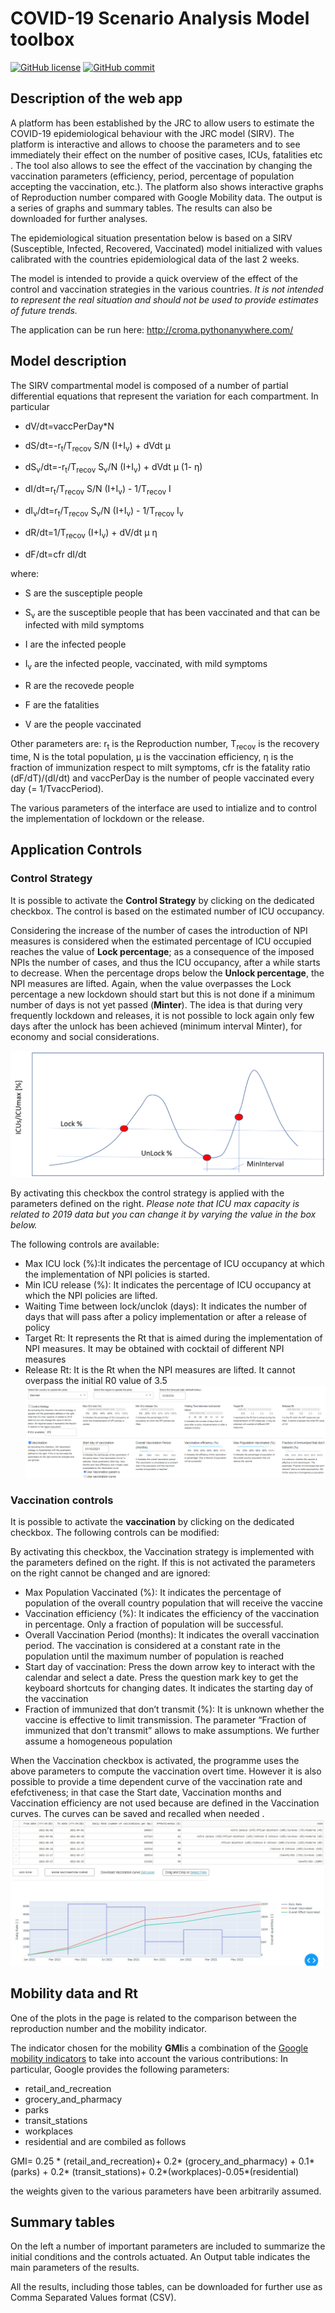 
# COVID-19 Scenario Analysis Model toolbox 


[![GitHub license](https://img.shields.io/badge/License-Creative%20Commons%20Attribution%204.0%20International-blue)](https://github.com/ec-jrc/COVID-19/blob/master/LICENSE)
[![GitHub commit](https://img.shields.io/github/last-commit/ec-jrc/COVID-19)](https://github.com/ec-jrc/COVID-19/commits/master)

## Description of the web app
A platform has been established by the JRC to allow users to estimate the COVID-19 epidemiological behaviour with the JRC model (SIRV).  The platform is interactive and allows to choose the parameters and to see immediately their effect on the number of positive cases, ICUs, fatalities etc . The tool also allows to see the effect of the vaccination by changing the vaccination parameters (efficiency, period, percentage of population accepting the vaccination, etc.).  The platform also shows interactive graphs of Reproduction number compared with Google Mobility data. The output is a series of graphs and summary tables. The results can also be downloaded for further analyses. 

The epidemiological situation presentation below is based on a SIRV (Susceptible, Infected, Recovered, Vaccinated) model initialized with values calibrated with the countries epidemiological data of the last 2 weeks.

The model is intended to provide a quick overview of the effect of the control and vaccination strategies in the various countries. *It is not intended to represent the real situation and should not be used to provide estimates of future trends.*

The application can be run here:  http://croma.pythonanywhere.com/


## Model description
The SIRV compartmental model is composed of a number of partial differential equations that represent the variation for each compartment.  In particular

  - dV/dt=vaccPerDay*N
  
  - dS/dt=-r<sub>t</sub>/T<sub>recov</sub> S/N (I+I<sub>v</sub>) + dVdt &mu;
  
  - dS<sub>v</sub>/dt=-r<sub>t</sub>/T<sub>recov</sub> S<sub>v</sub>/N (I+I<sub>v</sub>) + dVdt &mu; (1- &eta;)
  
  - dI/dt=r<sub>t</sub>/T<sub>recov</sub> S/N (I+I<sub>v</sub>) - 1/T<sub>recov</sub> I
  
  - dI<sub>v</sub>/dt=r<sub>t</sub>/T<sub>recov</sub> S<sub>v</sub>/N (I+I<sub>v</sub>) - 1/T<sub>recov</sub> I<sub>v</sub>
  
  - dR/dt=1/T<sub>recov</sub> (I+I<sub>v</sub>) + dV/dt &mu; &eta;
  
  - dF/dt=cfr dI/dt

where:

  - S are the susceptiple people

  - S<sub>v</sub> are the susceptible people that has been vaccinated and that can be infected with mild symptoms

  - I are the infected people

  - I<sub>v</sub> are the infected people, vaccinated, with mild symptoms

  - R are the recovede people

  - F are the fatalities
  
  - V are the people vaccinated
  
 Other parameters are: r<sub>t</sub> is the Reproduction number, T<sub>recov</sub> is the recovery time, N is the total population, &mu; is the vaccination efficiency, &eta; is the fraction of immunization respect to milt symptoms, cfr is the fatality ratio (dF/dT)/(dI/dt) and vaccPerDay is the number of people vaccinated every day (= 1/TvaccPeriod).

The various parameters of the interface are used to intialize and to control the implementation of lockdown or the release.

## Application Controls
### Control Strategy
It is possible to activate the <b>Control Strategy</b> by clicking on the dedicated checkbox.  The control is based on the estimated number of ICU occupancy.

Considering the increase of the number of cases the introduction of NPI measures is considered when the estimated percentage of ICU occupied reaches the value of <b>Lock percentage</b>; as a consequence of the imposed NPIs the number of cases, and thus the ICU occupancy, after a while starts to decrease. When the percentage drops below the <b>Unlock percentage</b>, the NPI measures are lifted. Again, when the value overpasses the Lock percentage a new lockdown should start but this is not done if a minimum number of days is not yet passed (<b>Minter</b>). The idea is that during very frequently lockdown and releases, it is not possible to lock again only few days after the unlock has been achieved (minimum interval Minter), for economy and social considerations.

![Control strategy](https://github.com/annunal/COVID-19/blob/master/Modelling%20Scenarios/toolbox/controlCurve.PNG)


By activating this checkbox the control strategy is applied with the parameters defined on the right. *Please note that ICU max capacity is related to 2019 data but you can change it by varying the value in the box below.*

The following controls are available:

- Max ICU lock (%):It indicates the percentage of ICU occupancy at which the implementation of NPI policies is started.
- Min ICU release (%): It indicates the percentage of ICU occupancy at which the NPI policies are lifted.
- Waiting Time between lock/unclok (days): It indicates the number of days that will pass after a policy implementation or after a release of policy
- Target Rt: It represents the Rt that is aimed during the implementation of NPI measures. It may be obtained with cocktail of different NPI measures
- Release Rt: It is the Rt when the NPI measures are lifted. It cannot overpass the initial R0 value of 3.5
![Controls](https://github.com/annunal/COVID-19/blob/master/Modelling%20Scenarios/toolbox/Controls.png)

### Vaccination controls
It is possible to activate the <b>vaccination</b> by clicking on the dedicated checkbox.  The following controls can be modified:

By activating this checkbox, the Vaccination strategy is implemented with the parameters defined on the right. If this is not activated the parameters on the right cannot be changed and are ignored:

- Max Population Vaccinated (%): It indicates the percentage of population of the overall country population that will receive the vaccine
- Vaccination efficiency (%): It indicates the efficiency of the vaccination in percentage. Only a fraction of population will be successful.
- Overall Vaccination Period (months): It indicates the overall vaccination period. The vaccination is considered at a constant rate in the population until the maximum number of population is reached
- Start day of vaccination: Press the down arrow key to interact with the calendar and select a date. Press the question mark key to get the keyboard shortcuts for changing dates. It indicates the starting day of the vaccination
- Fraction of immunized that don’t transmit (%): It is unknown whether the vaccine is effective to limit transmission. The parameter “Fraction of immunized that don’t transmit” allows to make assumptions. We further assume a homogeneous population

When the Vaccination checkbox is activated, the programme uses the above parameters to compute the vaccination overt time. However it is also possible to provide a time dependent curve of the vaccination rate and efefctiveness; in that case the Start date, Vaccination months and Vaccination efficiency are not used because are defined in the Vaccination curves. The curves can be saved and recalled when needed .
![Vaccination curve example](https://github.com/annunal/COVID-19/blob/master/Modelling%20Scenarios/toolbox/vaccCurve.png)

## Mobility data and Rt
One of the plots in the page is related to the comparison between the reproduction number and the mobility indicator. 

The indicator chosen for the mobility <b>GMI</b>is a combination of the [Google mobility indicators](https://www.google.com/covid19/mobility/) to take into account the various contributions: In particular, Google provides the following parameters:
- retail_and_recreation
- grocery_and_pharmacy
- parks
- transit_stations
- workplaces
- residential
and are combiled as follows

GMI= 0.25 * (retail_and_recreation)+ 0.2* (grocery_and_pharmacy) + 0.1*(parks) + 0.2* (transit_stations)+ 0.2*(workplaces)-0.05*(residential)

the weights given to the various parameters have been arbitrarily assumed. 

## Summary tables
On the left a number of important parameters are included to summarize the initial conditions and the controls actuated.  An Output table indicates the main parameters of the results.

All the results, including those tables, can be downloaded for further use as Comma Separated Values format (CSV). 
